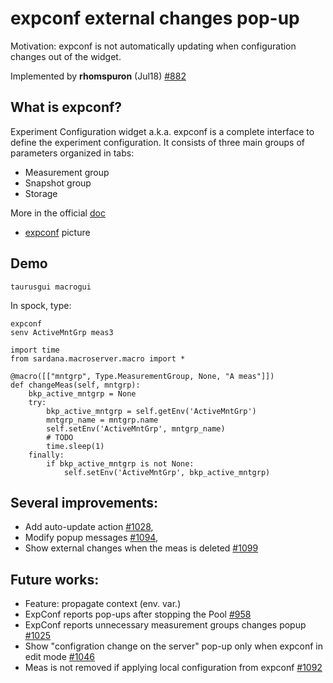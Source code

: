 # expconf external changes pop-up

Motivation: expconf is not automatically updating when configuration
changes out of the widget.

Implemented by **rhomspuron** (Jul18) [#882](https://github.com/sardana-org/sardana/pull/882)

## What is expconf?

Experiment Configuration widget a.k.a. expconf is a complete interface
to define the experiment configuration. It consists of three main
groups of parameters organized in tabs:

* Measurement group
* Snapshot group
* Storage

More in the official [doc](https://sardana-controls.org/users/taurus/experimentconfiguration.html?highlight=expconf)


* [expconf](https://user-images.githubusercontent.com/6735649/52115672-7de47580-260f-11e9-9a62-baab546e5dec.png) picture


## Demo

```
taurusgui macrogui
```

In spock, type:

```
expconf
senv ActiveMntGrp meas3

```

```
import time
from sardana.macroserver.macro import *

@macro([["mntgrp", Type.MeasurementGroup, None, "A meas"]])
def changeMeas(self, mntgrp):
    bkp_active_mntgrp = None
    try:
        bkp_active_mntgrp = self.getEnv('ActiveMntGrp')
        mntgrp_name = mntgrp.name
        self.setEnv('ActiveMntGrp', mntgrp_name)
        # TODO
        time.sleep(1)
    finally:
        if bkp_active_mntgrp is not None:
            self.setEnv('ActiveMntGrp', bkp_active_mntgrp)
```

## Several improvements:

* Add auto-update action [#1028](https://github.com/sardana-org/sardana/pull/1028),
* Modify popup messages [#1094](https://github.com/sardana-org/sardana/pull/1094),
* Show external changes when the meas is deleted [#1099](https://github.com/sardana-org/sardana/pull/1099)


## Future works:

* Feature: propagate context (env. var.)
* ExpConf reports pop-ups after stopping the Pool [#958](https://github.com/sardana-org/sardana/issues/958)
* ExpConf reports unnecessary measurement groups changes popup [#1025](https://github.com/sardana-org/sardana/issues/1025)
* Show "configration change on the server" pop-up only when expconf in edit mode [#1046](https://github.com/sardana-org/sardana/issues/1046)
* Meas is not removed if applying local configuration from expconf [#1092](https://github.com/sardana-org/sardana/issues/1092)
